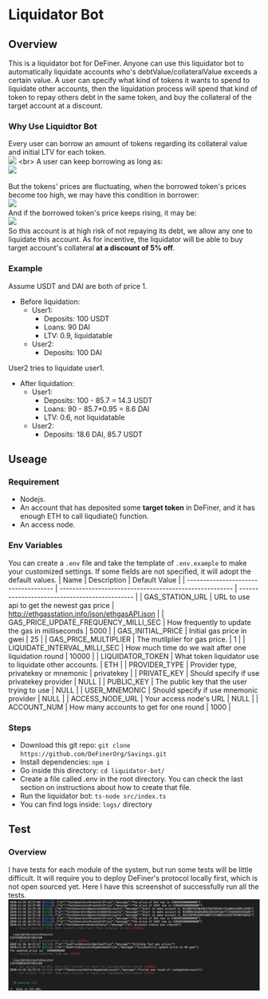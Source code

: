 # Liquidator Bot
## Overview
This is a liquidator bot for DeFiner. Anyone can use this liquidator bot to automatically liquidate accounts who's debtValue/collateralValue exceeds a certain value. A user can specify what kind of tokens it wants to spend to liquidate other accounts, then the liquidation process will spend that kind of token to repay others debt in the same token, and buy the collateral of the target account at a discount.
### Why Use Liquidtor Bot
Every user can borrow an amount of tokens regarding its collateral value and initial LTV for each token.
<br>
![](http://latex.codecogs.com/gif.latex?BorrowPower=\\sum_{i=0}^{n}(DepositValue_i*InitialLTV_i))
<br>
A user can keep borrowing as long as:
<br>
![](http://latex.codecogs.com/gif.latex?BorrowPower\\geq\\sum_{i=0}^{n}BorrowValue_i)
<br>

But the tokens' prices are fluctuating, when the borrowed token's prices become too high, we may have this condition in borrower:
<br>
![](http://latex.codecogs.com/gif.latex?{BorrowPower}\\lt\\sum_{i=0}^{n}{BorrowValue_i})
<br>
And if the borrowed token's price keeps rising, it may be:
<br>
![](http://latex.codecogs.com/gif.latex?\\frac{\\sum_{i=0}^{n}BorrowValue_i}{\\sum_{i=0}^{n}DepositValue_i}\\geq{LiquidationThreshold})
<br>
So this account is at high risk of not repaying its debt, we allow any one to liquidate this account. As for incentive, the liquidator will be able to buy target account's collateral **at a discount of 5% off**.
### Example
Assume USDT and DAI are both of price 1.
- Before liquidation:
  - User1:
    - Deposits: 100 USDT
    - Loans: 90 DAI
    - LTV: 0.9, liquidatable
  - User2:
    - Deposits: 100 DAI
  
User2 tries to liquidate user1.
- After liquidation:
  - User1:
    - Deposits: 100 - 85.7 = 14.3 USDT
    - Loans: 90 - 85.7*0.95 = 8.6 DAI
    - LTV: 0.6, not liquidatable
  - User2:
    - Deposits: 18.6 DAI, 85.7 USDT

## Useage
### Requirement
- Nodejs.
- An account that has deposited some **target token** in DeFiner, and it has enough ETH to call liqudiate() function.
- An access node.

### Env Variables
You can create a `.env` file and take the template of `.env.example` to make your customized settings. If some fields are not specified, it will adopt the default values.
| Name                                 | Description                                            | Default Value                                 |
| ------------------------------------ | ------------------------------------------------------ | --------------------------------------------- |
| GAS_STATION_URL                      | URL to use api to get the newest gas price             | http://ethgasstation.info/json/ethgasAPI.json |
| GAS_PRICE_UPDATE_FREQUENCY_MILLI_SEC | How frequently to update the gas in milliseconds       | 5000                                          |
| GAS_INITIAL_PRICE                    | Initial gas price in gwei                              | 25                                            |
| GAS_PRICE_MULTIPLIER                 | The mutilplier for gas price.                          | 1                                             |
| LIQUIDATE_INTERVAL_MILLI_SEC         | How much time do we wait after one liquidation round   | 10000                                         |
| LIQUIDATOR_TOKEN                     | What token liquidator use to liquidate other accounts. | ETH                                           |
| PROVIDER_TYPE                        | Provider type, privatekey or mnemonic                  | privatekey                                    |
| PRIVATE_KEY                          | Should specify if use privatekey provider              | NULL                                          |
| PUBLIC_KEY                           | The public key that the user trying to use             | NULL                                          |
| USER_MNEMONIC                        | Should specify if use mnemonic provider                | NULL                                          |
| ACCESS_NODE_URL                      | Your access node's URL                                 | NULL                                          |
| ACCOUNT_NUM                          | How many accounts to get for one round                 | 1000                                          |

### Steps
- Download this git repo: `git clone https://github.com/DeFinerOrg/Savings.git`
- Install dependencies: `npm i`
- Go inside this directory: `cd liquidator-bot/`
- Create a file called .env in the root directory. You can check the last section on instructions about how to create that file.
- Run the liquidator bot: `ts-node src/index.ts`
- You can find logs inside: `logs/` directory

## Test
### Overview
I have tests for each module of the system, but run some tests will be little difficult. It will require you to deploy DeFiner's protocol locally first, which is not open sourced yet. Here I have this screenshot of successfully run all the tests.
![](./imgs/test.png)